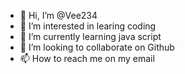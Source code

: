 - 👋 Hi, I’m @Vee234
- 👀 I’m interested in learing coding
- 🌱 I’m currently learning java script
- 💞️ I’m looking to collaborate on Github
- 📫 How to reach me on my email 

<!---
Vee234/Vee234 is a ✨ special ✨ repository because its `README.md` (this file) appears on your GitHub profile.
You can click the Preview link to take a look at your changes.
--->
